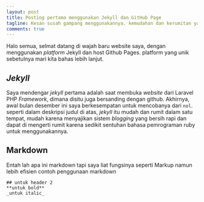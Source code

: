 ```yaml
---
layout: post
title: Posting pertama menggunakan Jekyll dan GitHub Page
tagline: Kesan susah gampang menggunakannya. kemudahan dan kerumitan yang menjadi satu ada disini.
comments: true
---
```


Halo semua, selmat datang di wajah baru website saya, dengan menggunakan _platform_ Jekyll dan host Github Pages. platform yang unik sebetulnya mari kita bahas lebih lanjut.

## _Jekyll_

Saya mendengar _jekyll_ pertama adalah saat membuka _website_ dari Laravel PHP _Framework_, dimana disitu juga bersanding dengan github. Akhirnya, awal bulan desember ini saya berkesempatan untuk mencobanya dari `nol`. seperti dalam deskripsi judul di atas, _jekyll_ itu mudah dan rumit dalam satu tempat, mudah karena menyajikan sistem _blogging_ yang bersih rapi dan dapat di mengerti rumit karena sedikit sentuhan bahasa pemrograman ruby untuk menggunakannya.

## Markdown

Entah lah apa ini markdown tapi saya liat fungsinya seperti Markup namun lebih efisien contoh penggunaan markdown

```
## untuk header 2
**untuk bold**
_untuk italic_
``` 
